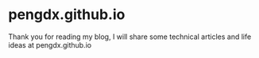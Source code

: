 # pengdx.github.io
Thank you for reading my blog, I will share some technical articles and life ideas at pengdx.github.io
